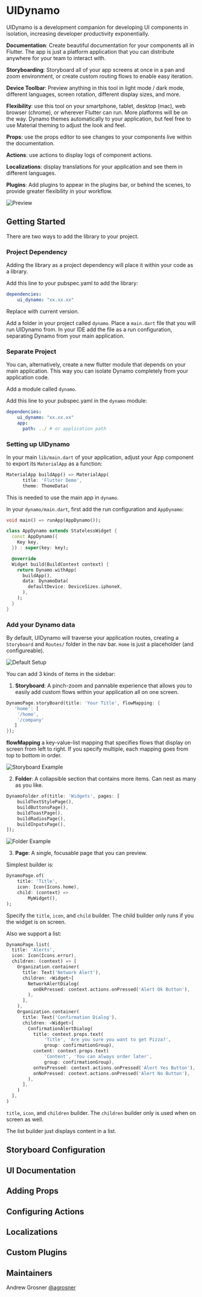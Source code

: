 # UIDynamo

UIDynamo is a development companion for developing UI components in isolation, 
increasing developer productivity exponentially. 

__Documentation__: Create beautiful documentation for your components all in Flutter. The app is just a platform application 
that you can distribute anywhere for your team to interact with.

__Storyboarding__: Storyboard all of your app screens at once in a pan and zoom environment, or create custom routing flows 
to enable easy iteration.

__Device Toolbar__: Preview anything in this tool in light mode / dark mode, different languages, screen rotation, 
different display sizes, and more.

__Flexibility__: use this tool on your smartphone, tablet, desktop (mac), web browser (chrome), or wherever Flutter can run. 
More platforms will be on the way. Dynamo themes automatically to your application, but feel free 
to use Material theming to adjust the look and feel.

__Props__: use the props editor to see changes to your components live within the documentation. 

__Actions__: use actions to display logs of component actions.

__Localizations__: display translations for your application and see them in different languages. 

__Plugins__: Add plugins to appear in the plugins bar, or behind the scenes, to provide greater flexibility in your workflow.

![Preview](/assets/preview.png)


## Getting Started

There are two ways to add the library to your project.

### Project Dependency 

Adding the library as a project dependency will place it within your code as a library.

Add this line to your pubspec.yaml to add the library:

```yaml
dependencies:
    ui_dynamo: "xx.xx.xx"
```

Replace with current version.

Add a folder in your project called `dynamo`. Place a `main.dart` file 
that you will run UIDynamo from. In your IDE add the file as a run configuration, separating Dynamo from your 
main application.

### Separate Project

You can, alternatively, create a new flutter module that depends on your main application. This way 
you can isolate Dynamo completely from your application code. 

Add a module called `dynamo`.

Add this line to your pubspec.yaml  in the `dynamo` module:

```yaml
dependencies:
    ui_dynamo: "xx.xx.xx"
    app:
      path: ../ # or application path
```

### Setting up UIDynamo

In your main `lib/main.dart` of your application, adjust your App component to export its `MaterialApp` as 
a function:

```dart
MaterialApp buildApp() => MaterialApp(
      title: 'Flutter Demo',
      theme: ThemeData(
```

This is needed to use the main app in `dynamo`.

In your `dynamo/main.dart`, first add the run configuration and `AppDynamo`:

```dart
void main() => runApp(AppDynamo());

class AppDynamo extends StatelessWidget {
  const AppDynamo({
    Key key,
  }) : super(key: key);

  @override
  Widget build(BuildContext context) {
    return Dynamo.withApp(
      buildApp(),
      data: DynamoData(
        defaultDevice: DeviceSizes.iphoneX,
      ),
    );
  }
}
```

### Add your Dynamo data

By default, UIDynamo will traverse your application routes, creating a 
`Storyboard` and `Routes/` folder in the nav bar. `Home` is just a placeholder (and configureable).

![Default Setup](/assets/default_setup.png)

You can add 3 kinds of items in the sidebar:

1. __Storyboard__: A pinch-zoom and pannable experience that allows you to easily add custom flows within your application all 
on one screen.

```dart
DynamoPage.storyBoard(title: 'Your Title', flowMapping: {
   'home': [
    '/home',
    '/company'
   ]
});
```

__flowMapping__ a key-value-list mapping that specifies flows that display on screen from left to right.
If you specify multiple, each mapping goes from top to bottom in order. 

![Storyboard Example](/assets/storyboard_example.png)


2. __Folder__: A collapsible section that contains more items. Can nest as many as you like.

```dart
DynamoFolder.of(title: 'Widgets', pages: [
    buildTextStylePage(),
    buildButtonsPage(),
    buildToastPage(),
    buildRadiosPage(),
    buildInputsPage(),
]);
```

![Folder Example](/assets/folder_example.png)

3. __Page__: A single, focusable page that you can preview.

Simplest builder is:

```dart
DynamoPage.of(
    title: 'Title',
    icon: Icon(Icons.home),
    child: (context) =>
        MyWidget(),
);
```

Specify the `title`, `icon`, and `child` builder. The child builder only runs if you the widget is on screen.

Also we support a list:

```dart
DynamoPage.list(
  title: 'Alerts',
  icon: Icon(Icons.error),
  children: (context) => [
    Organization.container(
      title: Text('Network Alert'),
      children: <Widget>[
        NetworkAlertDialog(
          onOkPressed: context.actions.onPressed('Alert Ok Button'),
        ),
      ],
    ),
    Organization.container(
      title: Text('Confirmation Dialog'),
      children: <Widget>[
        ConfirmationAlertDialog(
          title: context.props.text(
              'Title', 'Are you sure you want to get Pizza?',
              group: confirmationGroup),
          content: context.props.text(
              'Content', 'You can always order later',
              group: confirmationGroup),
          onYesPressed: context.actions.onPressed('Alert Yes Button'),
          onNoPressed: context.actions.onPressed('Alert No Button'),
        ),
      ],
    )
  ],
)
```

`title`, `icon`, and `children` builder. The `children` builder only is used when on screen as well. 

The list builder just displays content in a list.


## Storyboard Configuration

## UI Documentation

## Adding Props

## Configuring Actions

## Localizations

## Custom Plugins  


## Maintainers

Andrew Grosner [@agrosner](https://www.github.com/agrosner)


